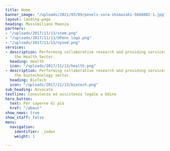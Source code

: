 ```yaml
---
title: Home
banner_image: "/uploads/2021/03/09/pexels-sora-shimazaki-5668802-1.jpg"
layout: landing-page
heading: Massimiliano Maenza
partners:
- "/uploads/2017/11/13/stem.png"
- "/uploads/2017/11/13/UPenn_logo.png"
- "/uploads/2017/11/13/nysed.png"
services:
- description: Performing collaborative research and providing services to support
    the Health Sector.
  heading: Health
  icon: "/uploads/2017/11/13/health.png"
- description: Performing collaborative research and providing services to support
    the biotechnology sector.
  heading: BioTech
  icon: "/uploads/2017/11/13/biotech.png"
sub_heading: Avvocato
textline: Consulenza ed assistenza legale a Udine
hero_button:
  text: Per saperne di più
  href: "/about"
show_news: true
show_staff: false
menu:
  navigation:
    identifier: _index
    weight: 1

---
```


